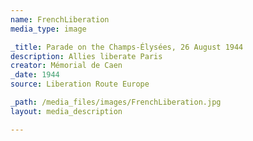 ```yaml
---
name: FrenchLiberation
media_type: image

_title: Parade on the Champs-Élysées, 26 August 1944
description: Allies liberate Paris
creator: Mémorial de Caen
_date: 1944
source: Liberation Route Europe

_path: /media_files/images/FrenchLiberation.jpg 
layout: media_description

---
```


